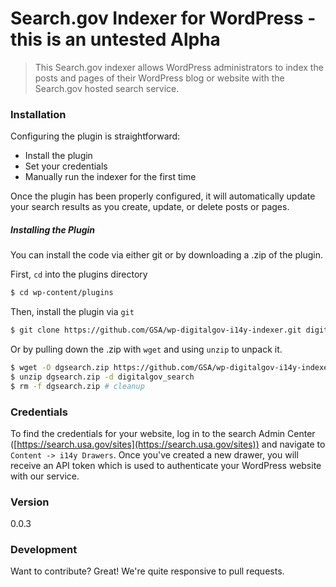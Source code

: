 # Search.gov Indexer for WordPress - this is an untested Alpha

> This Search.gov indexer allows WordPress administrators to index the posts and pages of their WordPress blog or website with the Search.gov hosted search service.

### Installation

Configuring the plugin is straightforward:

  - Install the plugin
  - Set your credentials
  - Manually run the indexer for the first time

Once the plugin has been properly configured, it will automatically update your search results as you create, update, or delete posts or pages.

##### Installing the Plugin
You can install the code via either git or by downloading a .zip of the plugin.

First, `cd` into the plugins directory
```sh
$ cd wp-content/plugins
```

Then, install the plugin via `git`
```sh
$ git clone https://github.com/GSA/wp-digitalgov-i14y-indexer.git digitalgov_search
```

Or by pulling down the .zip with `wget` and using `unzip` to unpack it.
```sh
$ wget -O dgsearch.zip https://github.com/GSA/wp-digitalgov-i14y-indexer/archive/master.zip
$ unzip dgsearch.zip -d digitalgov_search
$ rm -f dgsearch.zip # cleanup
```

### Credentials

To find the credentials for your website, log in to the search Admin Center ([https://search.usa.gov/sites](https://search.usa.gov/sites)) and navigate to `Content -> i14y Drawers`. Once you've created a new drawer, you will receive an API token which is used to authenticate your WordPress website with our service.

### Version

0.0.3

### Development

Want to contribute? Great! We're quite responsive to pull requests.
